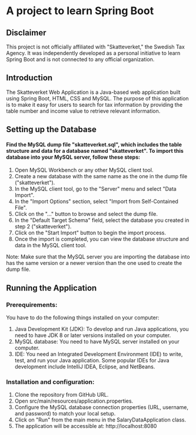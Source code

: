 # A project to learn Spring Boot

## Disclaimer
This project is not officially affiliated with "Skatteverket," the Swedish Tax Agency. It was independently developed as a personal initiative to learn Spring Boot and is not connected to any official organization.

## Introduction
The Skatteverket Web Application is a Java-based web application built using Spring Boot, HTML, CSS and MySQL. The purpose of this application is to make it easy for users to search for tax information by providing the table number and income value to retrieve relevant information.

## Setting up the Database

#### Find the MySQL dump file "skatteverket.sql", which includes the table structure and data for a database named "skatteverket". To import this database into your MySQL server, follow these steps:

1. Open MySQL Workbench or any other MySQL client tool.
2. Create a new database with the same name as the one in the dump file ("skatteverket").
3. In the MySQL client tool, go to the "Server" menu and select "Data Import".
4. In the "Import Options" section, select "Import from Self-Contained File".
5. Click on the "..." button to browse and select the dump file.
6. In the "Default Target Schema" field, select the database you created in step 2 ("skatteverket").
7. Click on the "Start Import" button to begin the import process.
8. Once the import is completed, you can view the database structure and data in the MySQL client tool.

Note: Make sure that the MySQL server you are importing the database into has the same version or a newer version than the one used to create the dump file.

## Running the Application

### Prerequirements:
You have to do the following things installed on your computer:
1. Java Development Kit (JDK): To develop and run Java applications, you need to have JDK 8 or later versions installed on your computer.
2. MySQL database: You need to have MySQL server installed on your computer.
3. IDE: You need an Integrated Development Environment (IDE) to write, test, and run your Java application. Some popular IDEs for Java development include IntelliJ IDEA, Eclipse, and NetBeans.

### Installation and configuration:
1. Clone the repository from GitHub URL.
2. Open src/main/resources/application.properties.
3. Configure the MySQL database connection properties (URL, username, and password) to match your local setup.
4. Click on "Run" from the main menu in the SalaryDataApplication class.
5. The application will be accessible at:
    http://localhost:8080
